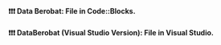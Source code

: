 #### ❗❗❗ Data Berobat: File in Code::Blocks.
#### ❗❗❗ DataBerobat (Visual Studio Version): File in Visual Studio.
